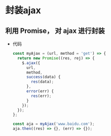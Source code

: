 # &#x20;封装ajax

## 利用 Promise， 对 ajax 进行封装

*   代码

    ```javascript
    const myAjax = (url, method = 'get') => {
      return new Promise((res, rej) => {
        $.ajax({
          url,
          method,
          success(data) {
            res(data);
          },
          error(err) {
            res(err);
          }
        });
      });
    };

    const aja = myAjax('www.baidu.com');
    aja.then((res) => {}, (err) => {});
    ```

